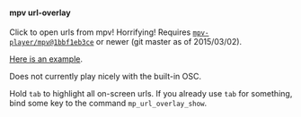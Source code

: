 #### mpv url-overlay

Click to open urls from mpv! Horrifying! Requires
[`mpv-player/mpv@1bbf1eb3ce`](https://github.com/mpv-player/mpv/commit/1bbf1eb3ce2bdb0ef3ec3b045074bcb2f3af6a7a) or newer (git
master as of 2015/03/02).

[Here is an example](https://gist.github.com/torque/5af90be72b98bce36a3e).

Does not currently play nicely with the built-in OSC.

Hold `tab` to highlight all on-screen urls. If you already use `tab` for
something, bind some key to the command `mp_url_overlay_show`.
